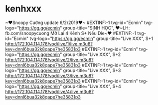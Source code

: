 # kenhxxx


~❤Snoopy Cường update 6/2/2019❤~
#EXTINF:-1 tvg-id="Ecmin" tvg-logo="https://gg.gg/ecmin" group-title="SINH HỌC", ❤~LH: fb.com/snoopycuong Mở Lại 4 Kênh S+ Nếu Die~❤
#EXTINF:-1 tvg-id="Ecmin" tvg-logo="https://gg.gg/ecmin" group-title="Live XXX", S+1
http://172.104.114.178/vod/live/1/live.m3u8?key=dnnl6bua32k8qape7he35831p3
#EXTINF:-1 tvg-id="Ecmin" tvg-logo="https://gg.gg/ecmin" group-title="Live XXX", S+2
http://172.104.114.178/vod/live/2/live.m3u8?key=dnnl6bua32k8qape7he35831p3
#EXTINF:-1 tvg-id="Ecmin" tvg-logo="https://gg.gg/ecmin" group-title="Live XXX", S+3
http://172.104.114.178/vod/live/3/live.m3u8?key=dnnl6bua32k8qape7he35831p3
#EXTINF:-1 tvg-id="Ecmin" tvg-logo="https://gg.gg/ecmin" group-title="Live XXX", S+4
http://172.104.114.178/vod/live/4/live.m3u8?key=dnnl6bua32k8qape7he35831p3
